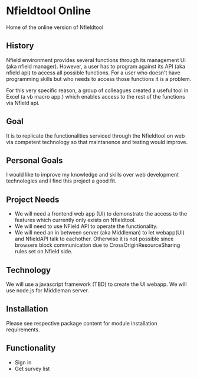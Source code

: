 # Nfieldtool Online
Home of the online version of Nfieldtool

## History  
Nfield environment provides several functions through its management UI (aka nfield manager). However, a user has to program against its
API (aka nfield api) to access all possible functions. For a user who doesn't have programming skills but who needs to access those
functions it is a problem.  

For this very specific reason, a group of colleagues created a useful tool in Excel (a vb macro app.) which enables access
to the rest of the functions via Nfield api.  

## Goal  
It is to replicate the functionalities serviced through the Nfieldtool on web via competent technology so that maintanence and testing
would improve.  

## Personal Goals  
I would like to improve my knowledge and skills over web development technologies and I find this project a good fit.

## Project Needs  
 - We will need a frontend web app (UI) to demonstrate the access to the
   features which currently only exists on Nfieldtool.
 - We will need to use NField API to operate the functionality.
 - We will need an in between server (aka Middleman) to let webapp(UI)
   and NfieldAPI talk to eachother. Otherwise it is not possible since
   browsers block communication due to CrossOriginResourceSharing rules
   set on Nfield side.

## Technology  

We will use a javascript framework (TBD) to create the UI webapp.
We will use node.js for Middleman server.

## Installation  
Please see respective package content for module installation requirements.  

## Functionality  
- Sign in  
- Get survey list  

